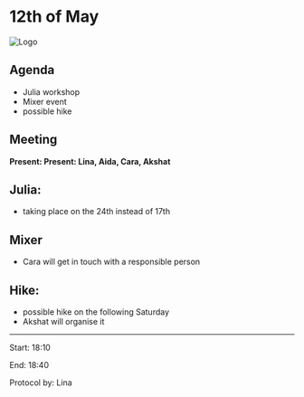 # 12th of May

![Logo](logo.jpg)

## Agenda
- Julia workshop
- Mixer event
- possible hike


## Meeting
**Present: Present: Lina, Aida, Cara, Akshat**

## Julia:
- taking place on the 24th instead of 17th


## Mixer
- Cara will get in touch with a responsible person


## Hike:
- possible hike on the following Saturday
- Akshat will organise it 

---

Start: 18:10

End: 18:40

Protocol by: Lina
